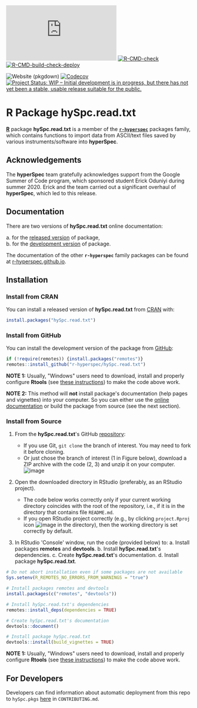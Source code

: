 
<!-- badges: start -->
[![CRAN status](https://www.r-pkg.org/badges/version-last-release/hySpc.read.txt)](https://cran.r-project.org/package=hySpc.read.txt)
[![R-CMD-check](https://github.com/r-hyperspec/hySpc.read.txt/workflows/R-CMD-check/badge.svg)](https://github.com/r-hyperspec/hySpc.read.txt/actions)
[![R-CMD-build-check-deploy](https://github.com/r-hyperspec/hySpc.read.txt/workflows/R-CMD-build-check-deploy/badge.svg)](https://github.com/r-hyperspec/hySpc.read.txt/actions)
<!--[![Travis](https://travis-ci.com/r-hyperspec/hySpc.read.txt.svg?branch=develop)](https://travis-ci.com/github/r-hyperspec/hySpc.read.txt)-->
![Website (pkgdown)](https://github.com/r-hyperspec/hySpc.read.txt/workflows/Website%20(pkgdown)/badge.svg)
[![Codecov](https://codecov.io/gh/r-hyperspec/hySpc.read.txt/branch/develop/graph/badge.svg)](https://codecov.io/gh/r-hyperspec/hySpc.read.txt?branch=develop)
[![Project Status: WIP – Initial development is in progress, but there has not yet been a stable, usable release suitable for the public.](https://www.repostatus.org/badges/latest/wip.svg)](https://www.repostatus.org/#wip)
<!--[![metacran downloads](https://cranlogs.r-pkg.org/badges/grand-total/hySpc.read.txt)](https://cran.r-project.org/package=hySpc.read.txt)-->
<!--[![metacran downloads](https://cranlogs.r-pkg.org/badges/hySpc.read.txt)](https://cran.r-project.org/package=hySpc.read.txt)-->
<!-- badges: end -->



# R Package **hySpc.read.txt**

[**R**](https://www.r-project.org/) package **hySpc.read.txt** is a member of the [**`r-hyperspec`**](https://r-hyperspec.github.io/) packages family, which contains functions to import data from ASCII/text files saved by various instruments/software into **hyperSpec**.


## Acknowledgements

The **hyperSpec** team gratefully acknowledges support from the Google Summer of Code program, which sponsored student Erick Oduniyi during summer 2020.
Erick and the team carried out a significant overhaul of **hyperSpec**, which led to this release.


<!-- ---------------------------------------------------------------------- -->

## Documentation

There are two versions of **hySpc.read.txt** online documentation:

a. for the [released version](https://r-hyperspec.github.io/hySpc.read.txt/) of package,  
b. for the [development version](https://r-hyperspec.github.io/hySpc.read.txt/dev/) of package.

The documentation of the other **`r-hyperspec`** family packages can be found at [r-hyperspec.github.io](https://r-hyperspec.github.io/).

<!-- ---------------------------------------------------------------------- -->

## Installation

### Install from CRAN

You can install a released version of **hySpc.read.txt** from [CRAN](https://cran.r-project.org/package=hySpc.read.txt) with:

```r
install.packages("hySpc.read.txt")
```


### Install from GitHub

You can install the development version of the package from [GitHub](https://github.com/r-hyperspec/hySpc.read.txt):

```r 
if (!require(remotes)) {install.packages("remotes")}
remotes::install_github("r-hyperspec/hySpc.read.txt")
```

**NOTE 1:**
Usually, "Windows" users need to download, install and properly configure **Rtools** (see [these instructions](https://cran.r-project.org/bin/windows/Rtools/)) to make the code above work.

**NOTE 2:** 
This method will **not** install package's documentation (help pages and vignettes) into your computer.
So you can either use the [online documentation](https://r-hyperspec.github.io/) or build the package from source (see the next section).


### Install from Source

1. From the **hySpc.read.txt**'s GitHub [repository](https://github.com/r-hyperspec/hySpc.read.txt):
    - If you use Git, `git clone` the branch of interest.
      You may need to fork it before cloning.
    - Or just chose the branch of interest (1 in Figure below), download a ZIP archive with the code (2, 3) and unzip it on your computer.  
![image](https://user-images.githubusercontent.com/12725868/89338263-ffa1dd00-d6a4-11ea-94c2-fa36ee026691.png)

2. Open the downloaded directory in RStudio (preferably, as an RStudio project).
    - The code below works correctly only if your current working directory coincides with the root of the repository, i.e., if it is in the directory that contains file `README.md`.
    - If you open RStudio project correctly (e.g., by clicking `project.Rproj` icon ![image](https://user-images.githubusercontent.com/12725868/89340903-26621280-d6a9-11ea-8299-0ec5e9cf7e3e.png) in the directory), then the working directory is set correctly by default.

3. In RStudio 'Console' window, run the code (provided below) to:
    a. Install packages **remotes** and **devtools**.
    b. Install **hySpc.read.txt**'s dependencies.
    c. Create **hySpc.read.txt**'s documentation.
    d. Install package **hySpc.read.txt**.

```r
# Do not abort installation even if some packages are not available
Sys.setenv(R_REMOTES_NO_ERRORS_FROM_WARNINGS = "true")

# Install packages remotes and devtools
install.packages(c("remotes", "devtools"))

# Install hySpc.read.txt's dependencies
remotes::install_deps(dependencies = TRUE)

# Create hySpc.read.txt's documentation
devtools::document()

# Install package hySpc.read.txt
devtools::install(build_vignettes = TRUE)
```

**NOTE 1:**
Usually, "Windows" users need to download, install and properly configure **Rtools** (see [these instructions](https://cran.r-project.org/bin/windows/Rtools/)) to make the code above work.


## For Developers

Developers can find information about automatic deployment from this repo to `hySpc.pkgs` [here](https://github.com/r-hyperspec/hySpc.pkgs) in `CONTRIBUTING.md`.

